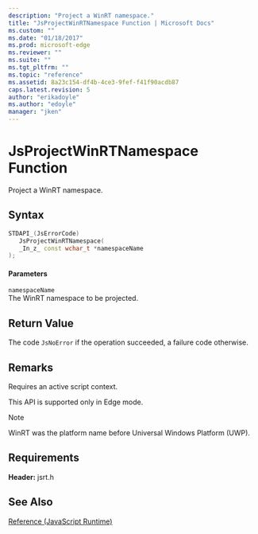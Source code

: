 ```yaml
---
description: "Project a WinRT namespace."
title: "JsProjectWinRTNamespace Function | Microsoft Docs"
ms.custom: ""
ms.date: "01/18/2017"
ms.prod: microsoft-edge
ms.reviewer: ""
ms.suite: ""
ms.tgt_pltfrm: ""
ms.topic: "reference"
ms.assetid: 8a23c154-df4b-4ce3-9fef-f41f90acdb87
caps.latest.revision: 5
author: "erikadoyle"
ms.author: "edoyle"
manager: "jken"
---
```

# JsProjectWinRTNamespace Function
Project a WinRT namespace.  
  
## Syntax  
  
```cpp  
STDAPI_(JsErrorCode)  
   JsProjectWinRTNamespace(  
   _In_z_ const wchar_t *namespaceName  
);  
```  
  
#### Parameters  
 `namespaceName`  
 The WinRT namespace to be projected.  
  
## Return Value  
 The code `JsNoError` if the operation succeeded, a failure code otherwise.  
  
## Remarks  
 Requires an active script context.  
  
 This API is supported only in Edge mode.  
  
> [!NOTE]
>  WinRT was the platform name before Universal Windows Platform (UWP).  
  
## Requirements  
 **Header:** jsrt.h  
  
## See Also  
 [Reference (JavaScript Runtime)](../chakra-hosting/reference-javascript-runtime.md)